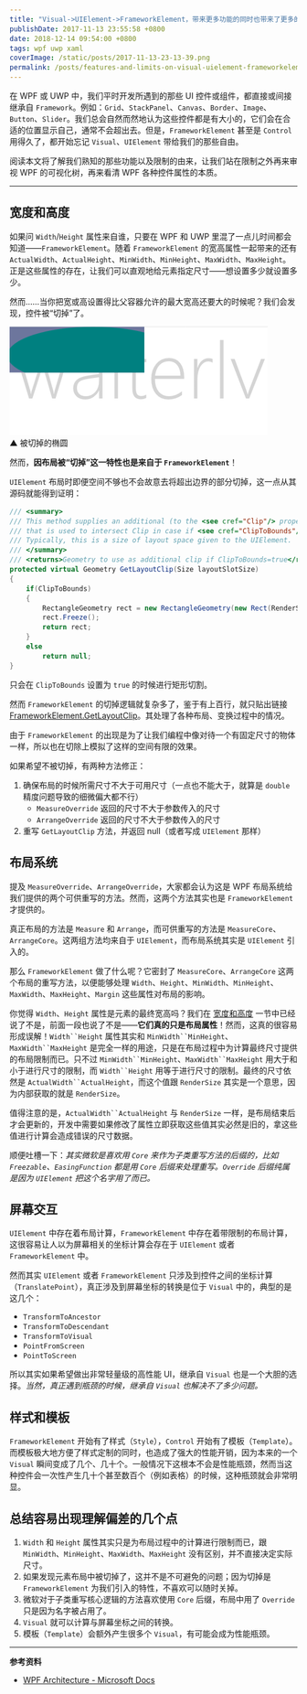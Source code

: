 ```yaml
---
title: "Visual->UIElement->FrameworkElement，带来更多功能的同时也带来了更多的限制"
publishDate: 2017-11-13 23:55:58 +0800
date: 2018-12-14 09:54:00 +0800
tags: wpf uwp xaml
coverImage: /static/posts/2017-11-13-23-13-39.png
permalink: /posts/features-and-limits-on-visual-uielement-frameworkelement.html
---
```


在 WPF 或 UWP 中，我们平时开发所遇到的那些 UI 控件或组件，都直接或间接继承自 `Framework`。例如：`Grid`、`StackPanel`、`Canvas`、`Border`、`Image`、`Button`、`Slider`。我们总会自然而然地认为这些控件都是有大小的，它们会在合适的位置显示自己，通常不会超出去。但是，`FrameworkElement` 甚至是 `Control` 用得久了，都开始忘记 `Visual`、`UIElement` 带给我们的那些自由。

阅读本文将了解我们熟知的那些功能以及限制的由来，让我们站在限制之外再来审视 WPF 的可视化树，再来看清 WPF 各种控件属性的本质。

---

<p id="toc"></p>

## 宽度和高度

如果问 `Width`/`Height` 属性来自谁，只要在 WPF 和 UWP 里混了一点儿时间都会知道——`FrameworkElement`。随着 `FrameworkElement` 的宽高属性一起带来的还有 `ActualWidth`、`ActualHeight`、`MinWidth`、`MinHeight`、`MaxWidth`、`MaxHeight`。正是这些属性的存在，让我们可以直观地给元素指定尺寸——想设置多少就设置多少。

然而……当你把宽或高设置得比父容器允许的最大宽高还要大的时候呢？我们会发现，控件被“切掉”了。

![](/static/posts/2017-11-13-23-13-39.png)  
▲ 被切掉的椭圆

然而，**因布局被“切掉”这一特性也是来自于 `FrameworkElement`**！

`UIElement` 布局时即便空间不够也不会故意去将超出边界的部分切掉，这一点从其源码就能得到证明：

```csharp
/// <summary>
/// This method supplies an additional (to the <see cref="Clip"/> property) clip geometry
/// that is used to intersect Clip in case if <see cref="ClipToBounds"/> property is set to "true".
/// Typically, this is a size of layout space given to the UIElement.
/// </summary>
/// <returns>Geometry to use as additional clip if ClipToBounds=true</returns>
protected virtual Geometry GetLayoutClip(Size layoutSlotSize)
{
    if(ClipToBounds)
    {
        RectangleGeometry rect = new RectangleGeometry(new Rect(RenderSize));
        rect.Freeze();
        return rect;
    }
    else
        return null;
}
```

只会在 `ClipToBounds` 设置为 `true` 的时候进行矩形切割。

然而 `FrameworkElement` 的切掉逻辑就复杂多了，鉴于有上百行，就只贴出链接 [FrameworkElement.GetLayoutClip](http://referencesource.microsoft.com/#PresentationFramework/src/Framework/System/Windows/FrameworkElement.cs,4400104dde3195fa)。其处理了各种布局、变换过程中的情况。

由于 `FrameworkElement` 的出现是为了让我们编程中像对待一个有固定尺寸的物体一样，所以也在切除上模拟了这样的空间有限的效果。

如果希望不被切掉，有两种方法修正：

1. 确保布局的时候所需尺寸不大于可用尺寸（一点也不能大于，就算是 `double` 精度问题导致的细微偏大都不行）
   - `MeasureOverride` 返回的尺寸不大于参数传入的尺寸
   - `ArrangeOverride` 返回的尺寸不大于参数传入的尺寸
1. 重写 `GetLayoutClip` 方法，并返回 null（或者写成 `UIElement` 那样）

## 布局系统

提及 `MeasureOverride`、`ArrangeOverride`，大家都会认为这是 WPF 布局系统给我们提供的两个可供重写的方法。然而，这两个方法其实也是 `FrameworkElement` 才提供的。

真正布局的方法是 `Measure` 和 `Arrange`，而可供重写的方法是 `MeasureCore`、`ArrangeCore`。这两组方法均来自于 `UIElement`，而布局系统其实是 `UIElement` 引入的。

那么 `FrameworkElement` 做了什么呢？它密封了 `MeasureCore`、`ArrangeCore` 这两个布局的重写方法，以便能够处理 `Width`、`Height`、`MinWidth`、`MinHeight`、`MaxWidth`、`MaxHeight`、`Margin` 这些属性对布局的影响。

你觉得 `Width`、`Height` 属性是元素的最终宽高吗？我们在 [宽度和高度](#%E5%AE%BD%E5%BA%A6%E5%92%8C%E9%AB%98%E5%BA%A6) 一节中已经说了不是，前面一段也说了不是——**它们真的只是布局属性**！然而，这真的很容易形成误解！`Width``Height` 属性其实和 `MinWidth``MinHeight`、`MaxWidth``MaxHeight` 是完全一样的用途，只是在布局过程中为计算最终尺寸提供的布局限制而已。只不过 `MinWidth``MinHeight`、`MaxWidth``MaxHeight` 用大于和小于进行尺寸的限制，而 `Width``Height` 用等于进行尺寸的限制。最终的尺寸依然是 `ActualWidth``ActualHeight`，而这个值跟 `RenderSize` 其实是一个意思，因为内部获取的就是 `RenderSize`。

值得注意的是，`ActualWidth``ActualHeight` 与 `RenderSize` 一样，是布局结束后才会更新的，开发中需要如果修改了属性立即获取这些值其实必然是旧的，拿这些值进行计算会造成错误的尺寸数据。

顺便吐槽一下：*其实微软是喜欢用 `Core` 来作为子类重写方法的后缀的，比如 `Freezable`、`EasingFunction` 都是用 `Core` 后缀来处理重写。`Override` 后缀纯属是因为 `UIElement` 把这个名字用了而已。*

## 屏幕交互

`UIElement` 中存在着布局计算，`FrameworkElement` 中存在着带限制的布局计算，这很容易让人以为屏幕相关的坐标计算会存在于 `UIElement` 或者 `FrameworkElement` 中。

然而其实 `UIElement` 或者 `FrameworkElement` 只涉及到控件之间的坐标计算（`TranslatePoint`），真正涉及到屏幕坐标的转换是位于 `Visual` 中的，典型的是这几个：

- `TransformToAncestor`
- `TransformToDescendant`
- `TransformToVisual`
- `PointFromScreen`
- `PointToScreen`

所以其实如果希望做出非常轻量级的高性能 UI，继承自 `Visual` 也是一个大胆的选择。*当然，真正遇到瓶颈的时候，继承自 `Visual` 也解决不了多少问题。*

## 样式和模板

`FrameworkElement` 开始有了样式（`Style`），`Control` 开始有了模板（`Template`）。而模板极大地方便了样式定制的同时，也造成了强大的性能开销，因为本来的一个 `Visual` 瞬间变成了几个、几十个。一般情况下这根本不会是性能瓶颈，然而当这种控件会一次性产生几十个甚至数百个（例如表格）的时候，这种瓶颈就会非常明显。

## 总结容易出现理解偏差的几个点

1. `Width` 和 `Height` 属性其实只是为布局过程中的计算进行限制而已，跟 `MinWidth`、`MinHeight`、`MaxWidth`、`MaxHeight` 没有区别，并不直接决定实际尺寸。
1. 如果发现元素布局中被切掉了，这并不是不可避免的问题；因为切掉是 `FrameworkElement` 为我们引入的特性，不喜欢可以随时关掉。
1. 微软对于子类重写核心逻辑的方法喜欢使用 `Core` 后缀，布局中用了 `Override` 只是因为名字被占用了。
1. `Visual` 就可以计算与屏幕坐标之间的转换。
1. 模板（`Template`）会额外产生很多个 `Visual`，有可能会成为性能瓶颈。

---

**参考资料**
- [WPF Architecture - Microsoft Docs](https://docs.microsoft.com/en-us/dotnet/framework/wpf/advanced/wpf-architecture?wt.mc_id=MVP)


